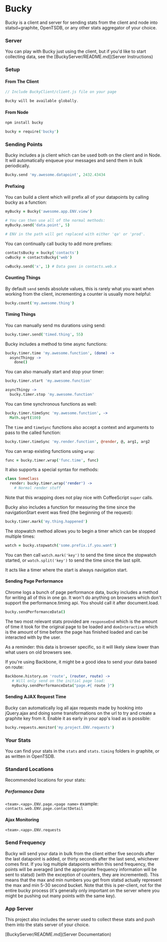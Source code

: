 Bucky
=====

Bucky is a client and server for sending stats from the client and node into statsd+graphite, OpenTSDB, or any
other stats aggregator of your choice.

### Server

You can play with Bucky just using the client, but if you'd like to start collecting data, see the
[BuckyServer/README.md](Server Instructions)

### Setup

#### From The Client

```javascript
// Include BuckyClient/client.js file on your page

Bucky will be available globally.
```

#### From Node

```bash
npm install bucky
```

```coffeescript
bucky = require('bucky')
```

### Sending Points

Bucky includes a js client which can be used both on the client and in Node.  It will automatically
enqueue your messages and send them in bulk periodically.

```coffeescript
Bucky.send 'my.awesome.datapoint', 2432.43434
```

#### Prefixing

You can build a client which will prefix all of your datapoints by calling bucky as a function:

```coffeescript
myBucky = Bucky('awesome.app.ENV.view')

# You can then use all of the normal methods:
myBucky.send('data.point', 5)

# ENV in the path will get replaced with either 'qa' or 'prod'.
```

You can continually call bucky to add more prefixes:

```coffeescript
contactsBucky = bucky('contacts')
cwBucky = contactsBucky('web')

cwBucky.send('x', 1) # Data goes in contacts.web.x
```

#### Counting Things

By default `send` sends absolute values, this is rarely what you want when working from the client, incrementing
a counter is usually more helpful:

```coffeescript
bucky.count('my.awesome.thing')
```

#### Timing Things

You can manually send ms durations using send:

```coffeescript
bucky.timer.send('timed.thing', 55)
```

Bucky includes a method to time async functions:

```coffeescript
bucky.timer.time 'my.awesome.function', (done) ->
  asyncThingy ->
    done()
```

You can also manually start and stop your timer:

```coffeescript
bucky.timer.start 'my.awesome.function'

asyncThingy ->
  bucky.timer.stop 'my.awesome.function'
```

You can time synchronous functions as well:

```coffeescript
bucky.timer.timeSync 'my.awesome.function', ->
  Math.sqrt(100)
```

The `time` and `timeSync` functions also accept a context and arguments to pass to the 
called function:

```coffeescript
bucky.timer.timeSync 'my.render.function', @render, @, arg1, arg2
```

You can wrap existing functions using `wrap`:

```coffeescript
func = bucky.timer.wrap('func.time', func)
```

It also supports a special syntax for methods:

```coffeescript
class SomeClass
  render: bucky.timer.wrap('render') ->
    # Normal render stuff
```

Note that this wrapping does not play nice with CoffeeScript `super` calls.

Bucky also includes a function for measuring the time since the navigationStart event was fired (the beginning of the request):

```coffeescript
bucky.timer.mark('my.thing.happened')
```

The stopwatch method allows you to begin a timer which can be stopped multiple times:
```coffeescript
watch = bucky.stopwatch('some.prefix.if.you.want')
```

You can then call `watch.mark('key')` to send the time since the stopwatch started, or
`watch.split('key')` to send the time since the last split.

It acts like a timer where the start is always navigation start.

#### Sending Page Performance

Chrome logs a bunch of page performance data, bucky includes a method for writing all of this in
one go.  It won't do anything on browsers which don't support the performance.timing api.  You should
call it after document.load.

```coffeescript
bucky.sendPerformanceData()
```

The two most relevant stats provided are `responseEnd` which is the amount of time it took for the
original page to be loaded and `domInteractive` which is the amount of time before the page has
finished loaded and can be interacted with by the user.

As a reminder: this data is browser specific, so it will likely skew lower than what users on
old browsers see.

If you're using Backbone, it might be a good idea to send your data based on route:

```coffeescript
Backbone.history.on 'route', (router, route) ->
   # Will only send on the initial page load:
   myBucky.sendPerformanceData("page.#{ route }")
```

#### Sending AJAX Request Time

Bucky can automatically log all ajax requests made by hooking into jQuery.ajax and doing some transformations
on the url to try and create a graphite key from it.  Enable it as early in your app's load as is possible:

```coffeescript
bucky.requests.monitor('my.project.ENV.requests')
```

### Your Stats

You can find your stats in the `stats` and `stats.timing` folders in graphite, or as written in OpenTSDB.

### Standard Locations

Recommended locations for your stats:

##### Performance Data
`<team>.<app>.ENV.page.<page name>`
example: `contacts.web.ENV.page.contactDetail`

#### Ajax Monitoring
`<team>.<app>.ENV.requests`

### Send Frequency

Bucky will send your data in bulk from the client either five seconds after the last datapoint is added, or thirty seconds after
the last send, whichever comes first.  If you log multiple datapoints within this send frequency, the points will
be averaged (and the appropriate frequency information will be sent to statsd) (with the exception of counters, they
are incremented).  This means that the max and min numbers you get from statsd actually represent the max and min 
5-30 second bucket.  Note that this is per-client, not for the entire bucky process (it's generally only important
on the server where you might be pushing out many points with the same key).

### App Server

This project also includes the server used to collect these stats and push them into the stats server of your choice.

[BuckyServer/README.md](Server Documentation)
